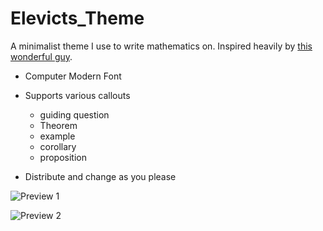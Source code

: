 # Elevicts_Theme

A minimalist theme I use to write mathematics on. Inspired heavily by [this wonderful guy](https://castel.dev/post/lecture-notes-1/).

- Computer Modern Font

- Supports various callouts
  - guiding question
  - Theorem
  - example
  - corollary
  - proposition
 
- Distribute and change as you please

![Preview 1](https://github.com/Elevict/Elevicts_Theme/assets/100002066/01df58fd-81a3-4b6e-9df6-3fa373c289c9)

![Preview 2](https://github.com/Elevict/Elevicts_Theme/assets/100002066/b19a452b-e8ef-4127-b156-718044f589c6)
